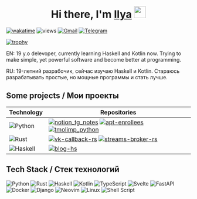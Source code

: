 <h1 align="center">Hi there, I'm <a href="https://telegram.me/mrtstg" target="_blank">Ilya</a> 
<img src="https://github.com/blackcater/blackcater/raw/main/images/Hi.gif" height="32"/></h1>

[![wakatime](https://wakatime.com/badge/user/6afec9f8-74f5-4a79-a1c3-91f4e5bb13a8.svg)](https://wakatime.com/@6afec9f8-74f5-4a79-a1c3-91f4e5bb13a8)
![views](https://komarev.com/ghpvc/?username=mrtstg)
[![Gmail](https://img.shields.io/badge/-mrtstgdev@gmail.com-c14438?style=social&logo=Gmail&logoColor=red&link=mailto:mrtstgdev@gmail.com)](mailto:mrtstgdev@gmail.com)
[![Telegram](https://img.shields.io/badge/-Telegram-c14438?style=social&logo=Telegram&logoColor=red&link=https://t.me/mrtstg)](https://t.me/mrtstg)

[![trophy](https://github-profile-trophy.vercel.app/?username=mrtstg&rank=-C,-B&theme=gruvbox&no-bg=true)](https://github.com/ryo-ma/github-profile-trophy)

EN: 19 y.o delevoper, currently learning Haskell and Kotlin now. Trying to make simple, yet powerful software and become better at programming.

RU: 19-летний разрабочик, сейчас изучаю Haskell и Kotlin. Стараюсь разрабатывать простые, но мощные программы и стать лучше.

## Some projects / Мои проекты

| **Technology** | **Repositories** |
|------------|-------------|
| ![Python](https://img.shields.io/badge/Python-3776AB?style=for-the-badge&logo=python&logoColor=white) | [![notion_tg_notes](https://img.shields.io/badge/notion__notes__tg-black?logo=github)](https://github.com/mrtstg/notion_tg_notes) [![apt-enrollees](https://img.shields.io/badge/apt__enrollees-black?logo=github)](https://github.com/mrtstg/apt-enrollees) [![tmolimp_python](https://img.shields.io/badge/tbolimp__python-black?logo=github)](https://github.com/mrtstg/tbolimp_python) |
| ![Rust](https://img.shields.io/badge/Rust-000000?style=for-the-badge&logo=rust&logoColor=white) | [![vk-callback-rs](https://img.shields.io/badge/vk--callback--rs-black?logo=github)](https://github.com/mrtstg/vk-callback-rs) [![streams-broker-rs](https://img.shields.io/badge/streams--broker--rs-black?logo=github)](https://github.com/mrtstg/streams-broker-rs) |
| ![Haskell](https://img.shields.io/badge/Haskell-5e5086?style=for-the-badge&logo=haskell&logoColor=white) | [![blog-hs](https://img.shields.io/badge/blog--hs-black?logo=github)](https://github.com/mrtstg/blog-hs) |

## Tech Stack / Стек технологий

![Python](https://img.shields.io/badge/python-3670A0?style=for-the-badge&logo=python&logoColor=ffdd54) ![Rust](https://img.shields.io/badge/rust-%23000000.svg?style=for-the-badge&logo=rust&logoColor=white) ![Haskell](https://img.shields.io/badge/Haskell-5e5086?style=for-the-badge&logo=haskell&logoColor=white) ![Kotlin](https://img.shields.io/badge/kotlin-%237F52FF.svg?style=for-the-badge&logo=kotlin&logoColor=white) ![TypeScript](https://img.shields.io/badge/typescript-%23007ACC.svg?style=for-the-badge&logo=typescript&logoColor=white) ![Svelte](https://img.shields.io/badge/svelte-%23f1413d.svg?style=for-the-badge&logo=svelte&logoColor=white) ![FastAPI](https://img.shields.io/badge/FastAPI-005571?style=for-the-badge&logo=fastapi) ![Docker](https://img.shields.io/badge/docker-%230db7ed.svg?style=for-the-badge&logo=docker&logoColor=white) ![Django](https://img.shields.io/badge/django-%23092E20.svg?style=for-the-badge&logo=django&logoColor=white) ![Neovim](https://img.shields.io/badge/NeoVim-%2357A143.svg?&style=for-the-badge&logo=neovim&logoColor=white) ![Linux](https://img.shields.io/badge/Linux-FCC624?style=for-the-badge&logo=linux&logoColor=black) ![Shell Script](https://img.shields.io/badge/shell_script-%23121011.svg?style=for-the-badge&logo=gnu-bash&logoColor=white)
